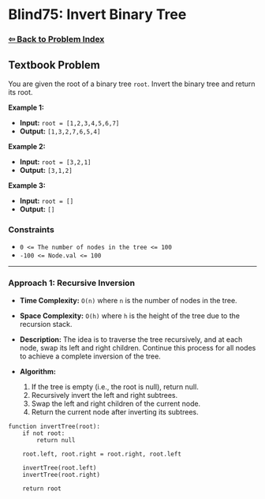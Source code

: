 # Blind75: Invert Binary Tree

### [⇦ Back to Problem Index](../../index.md)

## Textbook Problem

You are given the root of a binary tree `root`. Invert the binary tree and return its root.

**Example 1:**

-   **Input:** `root = [1,2,3,4,5,6,7]`
-   **Output:** `[1,3,2,7,6,5,4]`

**Example 2:**

-   **Input:** `root = [3,2,1]`
-   **Output:** `[3,1,2]`

**Example 3:**

-   **Input:** `root = []`
-   **Output:** `[]`

### Constraints

-   `0 <= The number of nodes in the tree <= 100`
-   `-100 <= Node.val <= 100`

---

### Approach 1: Recursive Inversion

-   **Time Complexity:** `O(n)` where `n` is the number of nodes in the tree.
-   **Space Complexity:** `O(h)` where `h` is the height of the tree due to the recursion stack.
-   **Description:** The idea is to traverse the tree recursively, and at each node, swap its left and right children. Continue this process for all nodes to achieve a complete inversion of the tree.
-   **Algorithm:**

    1. If the tree is empty (i.e., the root is null), return null.
    2. Recursively invert the left and right subtrees.
    3. Swap the left and right children of the current node.
    4. Return the current node after inverting its subtrees.

```pseudo
function invertTree(root):
	if not root:
		return null

	root.left, root.right = root.right, root.left

	invertTree(root.left)
	invertTree(root.right)

	return root
```
